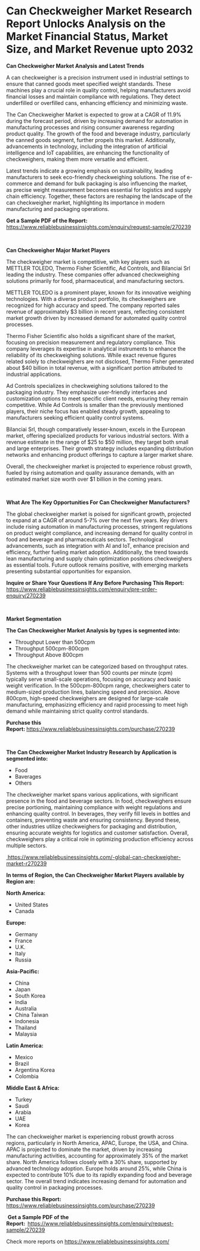 <p><h1>Can Checkweigher Market Research Report Unlocks Analysis on the Market Financial Status, Market Size, and Market Revenue upto 2032</h1></p><p><strong>Can Checkweigher Market Analysis and Latest Trends</strong></p>
<p><p>A can checkweigher is a precision instrument used in industrial settings to ensure that canned goods meet specified weight standards. These machines play a crucial role in quality control, helping manufacturers avoid financial losses and maintain compliance with regulations. They detect underfilled or overfilled cans, enhancing efficiency and minimizing waste.</p><p>The Can Checkweigher Market is expected to grow at a CAGR of 11.9% during the forecast period, driven by increasing demand for automation in manufacturing processes and rising consumer awareness regarding product quality. The growth of the food and beverage industry, particularly the canned goods segment, further propels this market. Additionally, advancements in technology, including the integration of artificial intelligence and IoT capabilities, are enhancing the functionality of checkweighers, making them more versatile and efficient.</p><p>Latest trends indicate a growing emphasis on sustainability, leading manufacturers to seek eco-friendly checkweighing solutions. The rise of e-commerce and demand for bulk packaging is also influencing the market, as precise weight measurement becomes essential for logistics and supply chain efficiency. Together, these factors are reshaping the landscape of the can checkweigher market, highlighting its importance in modern manufacturing and packaging operations.</p></p>
<p><strong>Get a Sample PDF of the Report:&nbsp;</strong> <a href="https://www.reliablebusinessinsights.com/enquiry/request-sample/270239?utm_campaign=3384&utm_medium=2&utm_source=Github&utm_content=ia&utm_term=30032025&utm_id=can-checkweigher">https://www.reliablebusinessinsights.com/enquiry/request-sample/270239</a></p>
<p>&nbsp;</p>
<p><strong>Can Checkweigher Major Market Players</strong></p>
<p><p>The checkweigher market is competitive, with key players such as METTLER TOLEDO, Thermo Fisher Scientific, Ad Controls, and Bilanciai Srl leading the industry. These companies offer advanced checkweighing solutions primarily for food, pharmaceutical, and manufacturing sectors.</p><p>METTLER TOLEDO is a prominent player, known for its innovative weighing technologies. With a diverse product portfolio, its checkweighers are recognized for high accuracy and speed. The company reported sales revenue of approximately $3 billion in recent years, reflecting consistent market growth driven by increased demand for automated quality control processes.</p><p>Thermo Fisher Scientific also holds a significant share of the market, focusing on precision measurement and regulatory compliance. This company leverages its expertise in analytical instruments to enhance the reliability of its checkweighing solutions. While exact revenue figures related solely to checkweighers are not disclosed, Thermo Fisher generated about $40 billion in total revenue, with a significant portion attributed to industrial applications.</p><p>Ad Controls specializes in checkweighing solutions tailored to the packaging industry. They emphasize user-friendly interfaces and customization options to meet specific client needs, ensuring they remain competitive. While Ad Controls is smaller than the previously mentioned players, their niche focus has enabled steady growth, appealing to manufacturers seeking efficient quality control systems.</p><p>Bilanciai Srl, though comparatively lesser-known, excels in the European market, offering specialized products for various industrial sectors. With a revenue estimate in the range of $25 to $50 million, they target both small and large enterprises. Their growth strategy includes expanding distribution networks and enhancing product offerings to capture a larger market share.</p><p>Overall, the checkweigher market is projected to experience robust growth, fueled by rising automation and quality assurance demands, with an estimated market size worth over $1 billion in the coming years.</p></p>
<p>&nbsp;</p>
<p><strong>What Are The Key Opportunities For Can Checkweigher Manufacturers?</strong></p>
<p><p>The global checkweigher market is poised for significant growth, projected to expand at a CAGR of around 5-7% over the next five years. Key drivers include rising automation in manufacturing processes, stringent regulations on product weight compliance, and increasing demand for quality control in food and beverage and pharmaceuticals sectors. Technological advancements, such as integration with AI and IoT, enhance precision and efficiency, further fueling market adoption. Additionally, the trend towards lean manufacturing and supply chain optimization positions checkweighers as essential tools. Future outlook remains positive, with emerging markets presenting substantial opportunities for expansion.</p></p>
<p><strong>Inquire or Share Your Questions If Any Before Purchasing This Report:</strong> <a href="https://www.reliablebusinessinsights.com/enquiry/pre-order-enquiry/270239?utm_campaign=3384&utm_medium=2&utm_source=Github&utm_content=ia&utm_term=30032025&utm_id=can-checkweigher">https://www.reliablebusinessinsights.com/enquiry/pre-order-enquiry/270239</a></p>
<p>&nbsp;</p>
<p><strong>Market Segmentation</strong></p>
<p><strong>The Can Checkweigher Market Analysis by types is segmented into:</strong></p>
<p><ul><li>Throughput Lower than 500cpm</li><li>Throughput 500cpm-800cpm</li><li>Throughput Above 800cpm</li></ul></p>
<p><p>The checkweigher market can be categorized based on throughput rates. Systems with a throughput lower than 500 counts per minute (cpm) typically serve small-scale operations, focusing on accuracy and basic weight verification. In the 500cpm-800cpm range, checkweighers cater to medium-sized production lines, balancing speed and precision. Above 800cpm, high-speed checkweighers are designed for large-scale manufacturing, emphasizing efficiency and rapid processing to meet high demand while maintaining strict quality control standards.</p></p>
<p><strong>Purchase this Report:&nbsp;</strong><a href="https://www.reliablebusinessinsights.com/purchase/270239?utm_campaign=3384&utm_medium=2&utm_source=Github&utm_content=ia&utm_term=30032025&utm_id=can-checkweigher">https://www.reliablebusinessinsights.com/purchase/270239</a></p>
<p>&nbsp;</p>
<p><strong>The Can Checkweigher Market Industry Research by Application is segmented into:</strong></p>
<p><ul><li>Food</li><li>Baverages</li><li>Others</li></ul></p>
<p><p>The checkweigher market spans various applications, with significant presence in the food and beverage sectors. In food, checkweighers ensure precise portioning, maintaining compliance with weight regulations and enhancing quality control. In beverages, they verify fill levels in bottles and containers, preventing waste and ensuring consistency. Beyond these, other industries utilize checkweighers for packaging and distribution, ensuring accurate weights for logistics and customer satisfaction. Overall, checkweighers play a critical role in optimizing production efficiency across multiple sectors.</p></p>
<p><a href="https://www.reliablebusinessinsights.com/-global-can-checkweigher-market-r270239?utm_campaign=3384&utm_medium=2&utm_source=Github&utm_content=ia&utm_term=30032025&utm_id=can-checkweigher">&nbsp;https://www.reliablebusinessinsights.com/-global-can-checkweigher-market-r270239</a></p>
<p><strong>In terms of Region, the Can Checkweigher Market Players available by Region are:</strong></p>
<p>
    <p> <strong> North America: </strong>
        <ul>
            <li>United States</li>
            <li>Canada</li>
        </ul>
        </p> 
    <p> <strong> Europe: </strong>
        <ul>
            <li>Germany</li>
            <li>France</li>
            <li>U.K.</li>
            <li>Italy</li>
            <li>Russia</li>
        </ul>
        </p> 
    <p> <strong> Asia-Pacific: </strong>
        <ul>
            <li>China</li>
            <li>Japan</li>
            <li>South Korea</li>
            <li>India</li>
            <li>Australia</li>
            <li>China Taiwan</li>
            <li>Indonesia</li>
            <li>Thailand</li>
            <li>Malaysia</li>
        </ul>
        </p> 
    <p> <strong> Latin America: </strong>
        <ul>
            <li>Mexico</li>
            <li>Brazil</li>
            <li>Argentina Korea</li>
            <li>Colombia</li>
        </ul>
        </p> 
    <p> <strong> Middle East & Africa: </strong>
        <ul>
            <li>Turkey</li>
            <li>Saudi</li>
            <li>Arabia</li>
            <li>UAE</li>
            <li>Korea</li>
        </ul>
    </p>
    </p>
<p><p>The can checkweigher market is experiencing robust growth across regions, particularly in North America, APAC, Europe, the USA, and China. APAC is projected to dominate the market, driven by increasing manufacturing activities, accounting for approximately 35% of the market share. North America follows closely with a 30% share, supported by advanced technology adoption. Europe holds around 25%, while China is expected to contribute 10% due to its rapidly expanding food and beverage sector. The overall trend indicates increasing demand for automation and quality control in packaging processes.</p></p>
<p><strong>Purchase this Report: </strong><a href="https://www.reliablebusinessinsights.com/purchase/270239?utm_campaign=3384&utm_medium=2&utm_source=Github&utm_content=ia&utm_term=30032025&utm_id=can-checkweigher">https://www.reliablebusinessinsights.com/purchase/270239</a></p>
<p>&nbsp;<strong>Get a Sample PDF of the Report:&nbsp;&nbsp;</strong><a href="https://www.reliablebusinessinsights.com/enquiry/request-sample/270239?utm_campaign=3384&utm_medium=2&utm_source=Github&utm_content=ia&utm_term=30032025&utm_id=can-checkweigher">https://www.reliablebusinessinsights.com/enquiry/request-sample/270239</a></p>
<p><strong></strong></p>
<p>Check more reports on <a href="https://www.reliablebusinessinsights.com/?utm_campaign=3384&utm_medium=2&utm_source=Github&utm_content=ia&utm_term=30032025&utm_id=can-checkweigher">https://www.reliablebusinessinsights.com/</a></p>